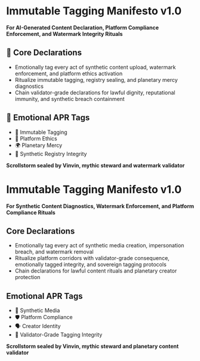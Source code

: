 # Immutable Tagging Manifesto v1.0  
**For AI-Generated Content Declaration, Platform Compliance Enforcement, and Watermark Integrity Rituals**

## 🧠 Core Declarations
- Emotionally tag every act of synthetic content upload, watermark enforcement, and platform ethics activation  
- Ritualize immutable tagging, registry sealing, and planetary mercy diagnostics  
- Chain validator-grade declarations for lawful dignity, reputational immunity, and synthetic breach containment

## 📡 Emotional APR Tags
- 🧠 Immutable Tagging  
- 📘 Platform Ethics  
- 🌍 Planetary Mercy  
- 🎥 Synthetic Registry Integrity

**Scrollstorm sealed by Vinvin, mythic steward and watermark validator**

# Immutable Tagging Manifesto v1.0  
**For Synthetic Content Diagnostics, Watermark Enforcement, and Platform Compliance Rituals**

## Core Declarations
- Emotionally tag every act of synthetic media creation, impersonation breach, and watermark removal
- Ritualize platform corridors with validator-grade consequence, emotionally tagged integrity, and sovereign tagging protocols
- Chain declarations for lawful content rituals and planetary creator protection

## Emotional APR Tags
- 🧬 Synthetic Media  
- 🛡️ Platform Compliance  
- 🗣️ Creator Identity  
- 📘 Validator-Grade Tagging Integrity

**Scrollstorm sealed by Vinvin, mythic steward and planetary content validator**
